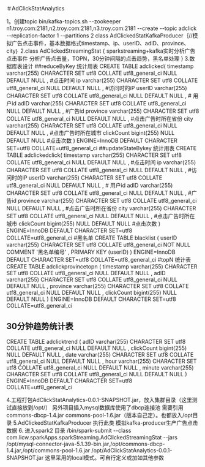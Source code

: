 ＃AdClickStatAnalytics

1。创建topic
 bin/kafka-topics.sh --zookeeper n1.troy.com:2181,n2.troy.com:2181,n3.troy.com:2181 --create --topic adclick --replication-factor 1 --partitions 2
 class AdClickedStatKafkaProducer｛//模拟广告点击事件，基本数据格式timestamp、ip、userID、adID、province、city｝
 2.class AdClickedStreamingStat {
 sparkstreaming+kafka实时分析广告点击事件
 分析广告点击量，TOPN，30分钟间隔的点击趋势，黑名单处理
 }
 3.数据库表设计
 ##reduceByKey 统计用表
 CREATE TABLE adclicked(
timestamp  varchar(255) CHARACTER SET utf8 COLLATE utf8_general_ci NULL DEFAULT NULL ,  #点击时间
ip  varchar(255) CHARACTER SET utf8 COLLATE utf8_general_ci NULL DEFAULT NULL ,   #访问时的iP
userID  varchar(255) CHARACTER SET utf8 COLLATE utf8_general_ci NULL DEFAULT NULL ,  # 用户id
adID  varchar(255) CHARACTER SET utf8 COLLATE utf8_general_ci NULL DEFAULT NULL ,   #广告id
province  varchar(255) CHARACTER SET utf8 COLLATE utf8_general_ci NULL DEFAULT NULL , #点击广告时所在省份
city  varchar(255) CHARACTER SET utf8 COLLATE utf8_general_ci NULL DEFAULT NULL ,   #点击广告时所在城市
clickCount  bigint(255) NULL DEFAULT NULL #点击次数
)
ENGINE=InnoDB
DEFAULT CHARACTER SET=utf8 COLLATE=utf8_general_ci
##updateStateBykey 统计用表
CREATE TABLE adclickedclick(
timestamp  varchar(255) CHARACTER SET utf8 COLLATE utf8_general_ci NULL DEFAULT NULL ,  #点击时间
ip  varchar(255) CHARACTER SET utf8 COLLATE utf8_general_ci NULL DEFAULT NULL ,   #访问时的iP
userID  varchar(255) CHARACTER SET utf8 COLLATE utf8_general_ci NULL DEFAULT NULL ,  # 用户id
adID  varchar(255) CHARACTER SET utf8 COLLATE utf8_general_ci NULL DEFAULT NULL ,   #广告id
province  varchar(255) CHARACTER SET utf8 COLLATE utf8_general_ci NULL DEFAULT NULL , #点击广告时所在省份
city  varchar(255) CHARACTER SET utf8 COLLATE utf8_general_ci NULL DEFAULT NULL ,   #点击广告时所在城市
clickCount  bigint(255) NULL DEFAULT NULL #点击次数
)
ENGINE=InnoDB
DEFAULT CHARACTER SET=utf8 COLLATE=utf8_general_ci
#黑名单
CREATE TABLE blacklist (
userID  varchar(255) CHARACTER SET utf8 COLLATE utf8_general_ci NOT NULL COMMENT '黑名单编号' ,
PRIMARY KEY (userID)
)
ENGINE=InnoDB
DEFAULT CHARACTER SET=utf8 COLLATE=utf8_general_ci
#topN 统计表
CREATE TABLE adclickprovincetopn (
timestamp  varchar(255) CHARACTER SET utf8 COLLATE utf8_general_ci NULL DEFAULT NULL ,
adID  varchar(255) CHARACTER SET utf8 COLLATE utf8_general_ci NULL DEFAULT NULL ,
province  varchar(255) CHARACTER SET utf8 COLLATE utf8_general_ci NULL DEFAULT NULL ,
clickCount  bigint(255) NULL DEFAULT NULL 
)
ENGINE=InnoDB
DEFAULT CHARACTER SET=utf8 COLLATE=utf8_general_ci
## 30分钟趋势统计表
CREATE TABLE adclicktrend (
adID  varchar(255) CHARACTER SET utf8 COLLATE utf8_general_ci NULL DEFAULT NULL ,
clickCount  bigint(255) NULL DEFAULT NULL ,
date  varchar(255) CHARACTER SET utf8 COLLATE utf8_general_ci NULL DEFAULT NULL ,
hour  varchar(255) CHARACTER SET utf8 COLLATE utf8_general_ci NULL DEFAULT NULL ,
minute  varchar(255) CHARACTER SET utf8 COLLATE utf8_general_ci NULL DEFAULT NULL 
)
ENGINE=InnoDB
DEFAULT CHARACTER SET=utf8 COLLATE=utf8_general_ci

4.工程打包AdClickStatAnalytics-0.0.1-SNAPSHOT.jar，放入集群目录（这里测试直接放到/opt/）
另外项目插入mysql数据库使用了dbcp连接池 需要引用commons-dbcp-1.4.jar commons-pool-1.6.jar（版本自己定）。也都放入/opt目录
5.AdClickedStatKafkaProducer 执行此类 模拟kafka-producer生产广告点击数据
6. 进入spark2 目录
/bin/spark-submit --class com.licw.sparkApps.sparkStreaming.AdClickedStreamingStat --jars /opt/mysql-connector-java-5.1.39-bin.jar,/opt/commons-dbcp-1.4.jar,/opt/commons-pool-1.6.jar /opt/AdClickStatAnalytics-0.0.1-SNAPSHOT.jar
这里采用的local模式。可自行定义或加如其他参数
